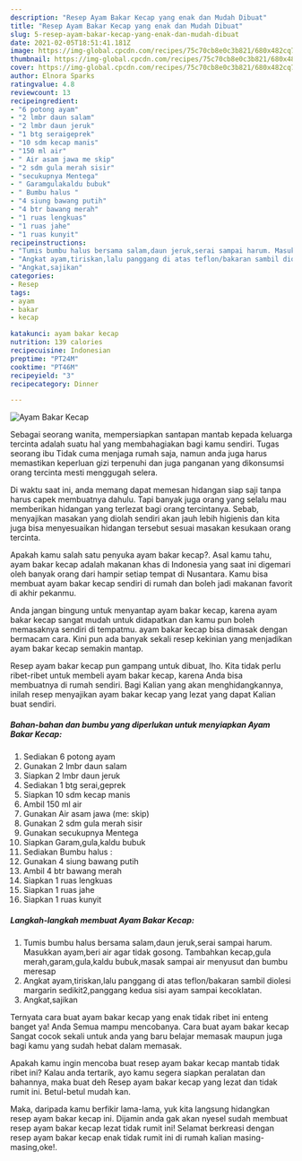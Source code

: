 ```yaml
---
description: "Resep Ayam Bakar Kecap yang enak dan Mudah Dibuat"
title: "Resep Ayam Bakar Kecap yang enak dan Mudah Dibuat"
slug: 5-resep-ayam-bakar-kecap-yang-enak-dan-mudah-dibuat
date: 2021-02-05T18:51:41.181Z
image: https://img-global.cpcdn.com/recipes/75c70cb8e0c3b821/680x482cq70/ayam-bakar-kecap-foto-resep-utama.jpg
thumbnail: https://img-global.cpcdn.com/recipes/75c70cb8e0c3b821/680x482cq70/ayam-bakar-kecap-foto-resep-utama.jpg
cover: https://img-global.cpcdn.com/recipes/75c70cb8e0c3b821/680x482cq70/ayam-bakar-kecap-foto-resep-utama.jpg
author: Elnora Sparks
ratingvalue: 4.8
reviewcount: 13
recipeingredient:
- "6 potong ayam"
- "2 lmbr daun salam"
- "2 lmbr daun jeruk"
- "1 btg seraigeprek"
- "10 sdm kecap manis"
- "150 ml air"
- " Air asam jawa me skip"
- "2 sdm gula merah sisir"
- "secukupnya Mentega"
- " Garamgulakaldu bubuk"
- " Bumbu halus "
- "4 siung bawang putih"
- "4 btr bawang merah"
- "1 ruas lengkuas"
- "1 ruas jahe"
- "1 ruas kunyit"
recipeinstructions:
- "Tumis bumbu halus bersama salam,daun jeruk,serai sampai harum. Masukkan ayam,beri air agar tidak gosong. Tambahkan kecap,gula merah,garam,gula,kaldu bubuk,masak sampai air menyusut dan bumbu meresap"
- "Angkat ayam,tiriskan,lalu panggang di atas teflon/bakaran sambil diolesi margarin sedikit2,panggang kedua sisi ayam sampai kecoklatan."
- "Angkat,sajikan"
categories:
- Resep
tags:
- ayam
- bakar
- kecap

katakunci: ayam bakar kecap 
nutrition: 139 calories
recipecuisine: Indonesian
preptime: "PT24M"
cooktime: "PT46M"
recipeyield: "3"
recipecategory: Dinner

---
```



![Ayam Bakar Kecap](https://img-global.cpcdn.com/recipes/75c70cb8e0c3b821/680x482cq70/ayam-bakar-kecap-foto-resep-utama.jpg)

Sebagai seorang wanita, mempersiapkan santapan mantab kepada keluarga tercinta adalah suatu hal yang membahagiakan bagi kamu sendiri. Tugas seorang ibu Tidak cuma menjaga rumah saja, namun anda juga harus memastikan keperluan gizi terpenuhi dan juga panganan yang dikonsumsi orang tercinta mesti menggugah selera.

Di waktu  saat ini, anda memang dapat memesan hidangan siap saji tanpa harus capek membuatnya dahulu. Tapi banyak juga orang yang selalu mau memberikan hidangan yang terlezat bagi orang tercintanya. Sebab, menyajikan masakan yang diolah sendiri akan jauh lebih higienis dan kita juga bisa menyesuaikan hidangan tersebut sesuai masakan kesukaan orang tercinta. 



Apakah kamu salah satu penyuka ayam bakar kecap?. Asal kamu tahu, ayam bakar kecap adalah makanan khas di Indonesia yang saat ini digemari oleh banyak orang dari hampir setiap tempat di Nusantara. Kamu bisa membuat ayam bakar kecap sendiri di rumah dan boleh jadi makanan favorit di akhir pekanmu.

Anda jangan bingung untuk menyantap ayam bakar kecap, karena ayam bakar kecap sangat mudah untuk didapatkan dan kamu pun boleh memasaknya sendiri di tempatmu. ayam bakar kecap bisa dimasak dengan bermacam cara. Kini pun ada banyak sekali resep kekinian yang menjadikan ayam bakar kecap semakin mantap.

Resep ayam bakar kecap pun gampang untuk dibuat, lho. Kita tidak perlu ribet-ribet untuk membeli ayam bakar kecap, karena Anda bisa membuatnya di rumah sendiri. Bagi Kalian yang akan menghidangkannya, inilah resep menyajikan ayam bakar kecap yang lezat yang dapat Kalian buat sendiri.

<!--inarticleads1-->

##### Bahan-bahan dan bumbu yang diperlukan untuk menyiapkan Ayam Bakar Kecap:

1. Sediakan 6 potong ayam
1. Gunakan 2 lmbr daun salam
1. Siapkan 2 lmbr daun jeruk
1. Sediakan 1 btg serai,geprek
1. Siapkan 10 sdm kecap manis
1. Ambil 150 ml air
1. Gunakan  Air asam jawa (me: skip)
1. Gunakan 2 sdm gula merah sisir
1. Gunakan secukupnya Mentega
1. Siapkan  Garam,gula,kaldu bubuk
1. Sediakan  Bumbu halus :
1. Gunakan 4 siung bawang putih
1. Ambil 4 btr bawang merah
1. Siapkan 1 ruas lengkuas
1. Siapkan 1 ruas jahe
1. Siapkan 1 ruas kunyit




<!--inarticleads2-->

##### Langkah-langkah membuat Ayam Bakar Kecap:

1. Tumis bumbu halus bersama salam,daun jeruk,serai sampai harum. Masukkan ayam,beri air agar tidak gosong. Tambahkan kecap,gula merah,garam,gula,kaldu bubuk,masak sampai air menyusut dan bumbu meresap
1. Angkat ayam,tiriskan,lalu panggang di atas teflon/bakaran sambil diolesi margarin sedikit2,panggang kedua sisi ayam sampai kecoklatan.
1. Angkat,sajikan




Ternyata cara buat ayam bakar kecap yang enak tidak ribet ini enteng banget ya! Anda Semua mampu mencobanya. Cara buat ayam bakar kecap Sangat cocok sekali untuk anda yang baru belajar memasak maupun juga bagi kamu yang sudah hebat dalam memasak.

Apakah kamu ingin mencoba buat resep ayam bakar kecap mantab tidak ribet ini? Kalau anda tertarik, ayo kamu segera siapkan peralatan dan bahannya, maka buat deh Resep ayam bakar kecap yang lezat dan tidak rumit ini. Betul-betul mudah kan. 

Maka, daripada kamu berfikir lama-lama, yuk kita langsung hidangkan resep ayam bakar kecap ini. Dijamin anda gak akan nyesel sudah membuat resep ayam bakar kecap lezat tidak rumit ini! Selamat berkreasi dengan resep ayam bakar kecap enak tidak rumit ini di rumah kalian masing-masing,oke!.


